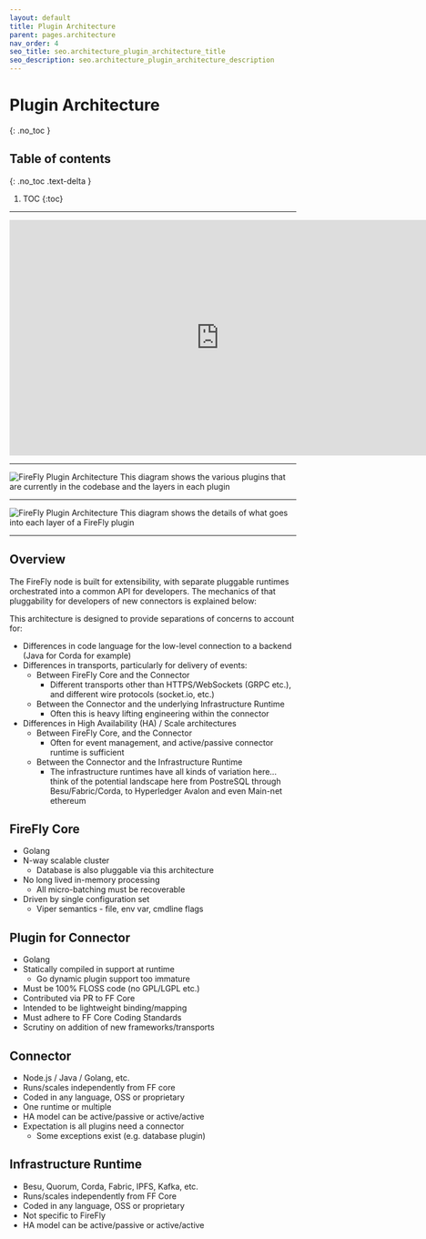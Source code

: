 ```yaml
---
layout: default
title: Plugin Architecture
parent: pages.architecture
nav_order: 4
seo_title: seo.architecture_plugin_architecture_title
seo_description: seo.architecture_plugin_architecture_description
---
```


# Plugin Architecture
{: .no_toc }

## Table of contents
{: .no_toc .text-delta }

1. TOC
{:toc}

---

<iframe width="736" height="414" src="https://www.youtube.com/embed/wkuQjBy_uhg" title="YouTube video player" frameborder="0" allow="accelerometer; autoplay; clipboard-write; encrypted-media; gyroscope; picture-in-picture" allowfullscreen></iframe>

---
![FireFly Plugin Architecture](../images/firefly_plugin_architecture.svg "FireFly Plugin Architecture")
This diagram shows the various plugins that are currently in the codebase and the layers in each plugin

---

![FireFly Plugin Architecture](../images/firefly_plugin_architecture.jpg "FireFly Plugin Architecture")
This diagram shows the details of what goes into each layer of a FireFly plugin

---

## Overview
The FireFly node is built for extensibility, with separate pluggable runtimes orchestrated into a common API for developers.  The mechanics of that 
pluggability for developers of new connectors is explained below:

This architecture is designed to provide separations of concerns to account for:
- Differences in code language for the low-level connection to a backend (Java for Corda for example)
- Differences in transports, particularly for delivery of events:
  - Between FireFly Core and the Connector
    - Different transports other than HTTPS/WebSockets (GRPC etc.), and different wire protocols (socket.io, etc.)
  - Between the Connector and the underlying Infrastructure Runtime
     - Often this is heavy lifting engineering within the connector
- Differences in High Availability (HA) / Scale architectures
   - Between FireFly Core, and the Connector
     - Often for event management, and active/passive connector runtime is sufficient
   - Between the Connector and the Infrastructure Runtime
     - The infrastructure runtimes have all kinds of variation here... think of the potential landscape here from PostreSQL through Besu/Fabric/Corda, to Hyperledger Avalon and even Main-net ethereum

## FireFly Core

- Golang
- N-way scalable cluster
  - Database is also pluggable via this architecture
- No long lived in-memory processing
  - All micro-batching must be recoverable
- Driven by single configuration set
  - Viper semantics - file, env var, cmdline flags

## Plugin for Connector

- Golang
- Statically compiled in support at runtime
  - Go dynamic plugin support too immature
- Must be 100% FLOSS code (no GPL/LGPL etc.)
- Contributed via PR to FF Core
- Intended to be lightweight binding/mapping
- Must adhere to FF Core Coding Standards
- Scrutiny on addition of new frameworks/transports

## Connector

- Node.js / Java / Golang, etc.
- Runs/scales independently from FF core
- Coded in any language, OSS or proprietary
- One runtime or multiple
- HA model can be active/passive or active/active
- Expectation is all plugins need a connector
  - Some exceptions exist (e.g. database plugin)

## Infrastructure Runtime

- Besu, Quorum, Corda, Fabric, IPFS, Kafka, etc.
- Runs/scales independently from FF Core 
- Coded in any language, OSS or proprietary 
- Not specific to FireFly
- HA model can be active/passive or active/active
